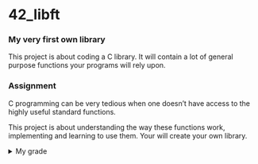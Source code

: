 # 42_libft
<h3>My very first own library</h3>
This project is about coding a C library.
It will contain a lot of general purpose functions your programs will rely upon.

<h3>Assignment</h3>

C programming can be very tedious when one doesn’t have access to the highly useful
standard functions. 

This project is about understanding the way these functions work,
implementing and learning to use them. Your will create your own library.

<details><summary>My grade</summary>
  
  ![image](https://user-images.githubusercontent.com/91686183/169927774-0c9bb3b1-3cb3-4f2d-8acf-6fd8275aaeaf.png)
  
</details>
